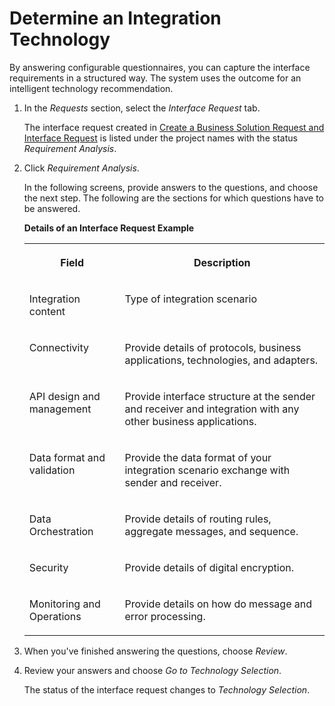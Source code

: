<!-- loio69b6daede23544c5bf90bac10a7c76aa -->

# Determine an Integration Technology

By answering configurable questionnaires, you can capture the interface requirements in a structured way. The system uses the outcome for an intelligent technology recommendation.



1.  In the *Requests* section, select the *Interface Request* tab.

    The interface request created in [Create a Business Solution Request and Interface Request](create-a-business-solution-request-and-interface-request-f3d983a.md) is listed under the project names with the status *Requirement Analysis*.

2.  Click *Requirement Analysis*.

    In the following screens, provide answers to the questions, and choose the next step. The following are the sections for which questions have to be answered.

    **Details of an Interface Request Example**


    <table>
    <tr>
    <th valign="top">

    Field
    
    </th>
    <th valign="top">

    Description
    
    </th>
    </tr>
    <tr>
    <td valign="top">
    
    Integration content
    
    </td>
    <td valign="top">
    
    Type of integration scenario
    
    </td>
    </tr>
    <tr>
    <td valign="top">
    
    Connectivity
    
    </td>
    <td valign="top">
    
    Provide details of protocols, business applications, technologies, and adapters.
    
    </td>
    </tr>
    <tr>
    <td valign="top">
    
    API design and management
    
    </td>
    <td valign="top">
    
    Provide interface structure at the sender and receiver and integration with any other business applications.
    
    </td>
    </tr>
    <tr>
    <td valign="top">
    
    Data format and validation
    
    </td>
    <td valign="top">
    
    Provide the data format of your integration scenario exchange with sender and receiver.
    
    </td>
    </tr>
    <tr>
    <td valign="top">
    
    Data Orchestration
    
    </td>
    <td valign="top">
    
    Provide details of routing rules, aggregate messages, and sequence.
    
    </td>
    </tr>
    <tr>
    <td valign="top">
    
    Security
    
    </td>
    <td valign="top">
    
    Provide details of digital encryption.
    
    </td>
    </tr>
    <tr>
    <td valign="top">
    
    Monitoring and Operations
    
    </td>
    <td valign="top">
    
    Provide details on how do message and error processing.
    
    </td>
    </tr>
    </table>
    
3.  When you've finished answering the questions, choose *Review*.

4.  Review your answers and choose *Go to Technology Selection*.

    The status of the interface request changes to *Technology Selection*.


